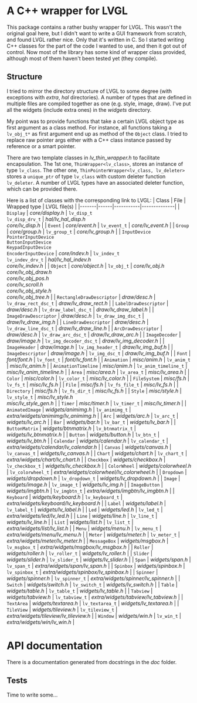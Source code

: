 # A C++ wrapper for LVGL

This package contains a rather bushy wrapper for LVGL. This wasn't the original goal here, but I didn't want to write a GUI framework from scratch, and found LVGL rather nice. Only that it's written in C. So I started writing C++ classes for the part of the code I wanted to use, and then it got out of control. Now most of the library has some kind of wrapper class provided, although most of them haven't been tested yet (they compile).

## Structure

I tried to mirror the directory structure of LVGL to some degree (with exceptions with *extra*, *hal* directories). A number of types that are defined in multiple files are compiled together as one (e.g. style, image, draw). I've put all the widgets (include extra ones) in the *widgets* directory.

My point was to provide functions that take a certain LVGL object type as first argument as a class method. For instance, all functions taking a `lv_obj_t*` as first argument end up as method of the `Object` class. I tried to replace raw pointer args either with a C++ class instance passed by reference or a smart pointer.

There are two template classes in *lv_thin_wrapper.h* to facilitate encapsulation. The 1st one, `ThinWrapper<lv_class>`, stores an instance of type `lv_class`. The other one, `ThinPointerWrapper<lv_class, lv_deleter>` stores a `unique_ptr` of type `lv_class` with custom deleter function `lv_deleter`. A number of LVGL types have an associated deleter function, which can be provided there.

Here is a list of classes with the corresponding link to LVGL:
| Class | File | Wrapped type | LVGL file(s) |
|-------|------|-----------|--------------|
| `Display` | *core/display.h* | `lv_disp_t`<br/>`lv_disp_drv_t` | *hal/lv_hal_disp.h*<br/>*core/lv_disp.h* |
| `Event` | *core/event.h* | `lv_event_t` | *core/lv_event.h* |
| `Group` | *core/group.h* | `lv_group_t` | *core/lv_group.h* |
| `InputDevice`<br/>`PointerInputDevice`<br/>`ButtonInputDevice`<br/>`KeypadInputDevice`<br/>`EncoderInputDevice` | *core/indev.h* | `lv_indev_t`<br/>`lv_indev_drv_t` | *hal/lv_hal_indev.h*<br/>*core/lv_indev.h* |
| `Object` | *core/object.h* | `lv_obj_t` | *core/lv_obj.h*<br/>*core/lv_obj_draw.h*<br/>*core/lv_obj_pos.h*<br/>*core/lv_scroll.h*<br/>*core/lv_obj_style.h*<br/>*core/lv_obj_tree.h* |
| `RectangleDrawDescriptor` | *draw/desc.h* | `lv_draw_rect_dsc_t` | *draw/lv_draw_rect.h* |
| `LabelDrawDescriptor` | *draw/desc.h* | `lv_draw_label_dsc_t` | *draw/lv_draw_label.h* |
| `ImageDrawDescriptor` | *draw/desc.h* | `lv_draw_img_dsc_t` | *draw/lv_draw_img.h* |
| `LineDrawDescriptor` | *draw/desc.h* | `lv_draw_line_dsc_t` | *draw/lv_draw_line.h* |
| `ArcDrawDescriptor` | *draw/desc.h* | `lv_draw_arc_dsc_t` | *draw/lv_draw_arc.h* |
| `ImageDecoder` | *draw/image.h* | `lv_img_decoder_dsc_t` | *draw/lv_img_decoder.h* |
| `ImageHeader` | *draw/image.h* | `lv_img_header_t` | *draw/lv_img_buf.h* |
| `ImageDescriptor` | *draw/image.h* | `lv_img_dsc_t` | *draw/lv_img_buf.h* |
| `Font` | *font/font.h* | `lv_font_t` | *font/lv_font.h* |
| `Animation` | *misc/anim.h* | `lv_anim_t` | *misc/lv_anim.h* |
| `AnimationTimeline` | *misc/anim.h* | `lv_anim_timeline_t` | *misc/lv_anim_timeline.h* |
| `Area` | *misc/area.h* | `lv_area_t` | *misc/lv_area.h* |
| `Color` | *misc/color.h* | `lv_color_t` | *misc/lv_color.h* |
| `FileSystem` | *misc/fs.h* | `lv_fs_t` | *misc/lv_fs.h* |
| `File` | *misc/fs.h* | `lv_fs_file_t` | *misc/lv_fs.h* |
| `Directory` | *misc/fs.h* | `lv_fs_dir_t` | *misc/lv_fs.h* |
| `Style` | *misc/style.h* | `lv_style_t` | *misc/lv_style.h*<br/>*misc/lv_style_gen.h* |
| `Timer` | *misc/timer.h* | `lv_timer_t` | *misc/lv_timer.h* |
| `AnimatedImage` | *widgets/animimg.h* | `lv_animimg_t` | *extra/widgets/animimg/lv_animimg.h* |
| `Arc` | *widgets/arc.h* | `lv_arc_t` | *widgets/lv_arc.h* |
| `Bar` | *widgets/bar.h* | `lv_bar_t` | *widgets/lv_bar.h* |
| `ButtonMatrix` | *widgets/btnmatrix.h* | `lv_btnmatrix_t` | *widgets/lv_btnmatrix.h* |
| `Button` | *widgets/button.h* | `lv_btn_t` | *widgets/lv_btn.h* |
| `Calendar` | *widgets/calendar.h* | `lv_calendar_t` | *extra/widgets/calendar/lv_calendar.h* |
| `Canvas` | *widgets/canvas.h* | `lv_canvas_t` | *widgets/lv_canvas.h* |
| `Chart` | *widgets/chart.h* | `lv_chart_t` | *extra/widgets/chart/lv_chart.h* |
| `Checkbox` | *widgets/checkbox.h* | `lv_checkbox_t` | *widgets/lv_checkbox.h* |
| `ColorWheel` | *widgets/colorwheel.h* | `lv_colorwheel_t` | *extra/widgets/colorwheel/lv_colorwheel.h* |
| `Dropdown` | *widgets/dropdown.h* | `lv_dropdown_t` | *widgets/lv_dropdown.h* |
| `Image` | *widgets/image.h* | `lv_image_t` | *widgets/lv_img.h* |
| `ImageButton` | *widgets/imgbtn.h* | `lv_imgbtn_t` | *extra/widgets/imgbtn/lv_imgbtn.h* |
| `Keyboard` | *widgets/keyboard.h* | `lv_keyboard_t` | *extra/widgets/keyboard/lv_keyboard.h* |
| `Label` | *widgets/label.h* | `lv_label_t` | *widgets/lv_label.h* |
| `Led` | *widgets/led.h* | `lv_led_t` | *extra/widgets/led/lv_led.h* |
| `Line` | *widgets/line.h* | `lv_line_t` | *widgets/lv_line.h* |
| `List` | *widgets/list.h* | `lv_list_t` | *extra/widgets/list/lv_list.h* |
| `Menu` | *widgets/menu.h* | `lv_menu_t` | *extra/widgets/menu/lv_menu.h* |
| `Meter` | *widgets/meter.h* | `lv_meter_t` | *extra/widgets/meter/lv_meter.h* |
| `MessageBox` | *widgets/msgbox.h* | `lv_msgbox_t` | *extra/widgets/msgbox/lv_msgbox.h* |
| `Roller` | *widgets/roller.h* | `lv_roller_t` | *widgets/lv_roller.h* |
| `Slider` | *widgets/slider.h* | `lv_slider_t` | *widgets/lv_slider.h* |
| `Span` | *widgets/span.h* | `lv_span_t` | *extra/widgets/span/lv_span.h* |
| `Spinbox` | *widgets/spinbox.h* | `lv_spinbox_t` | *extra/widgets/spinbox/lv_spinbox.h* |
| `Spinner` | *widgets/spinner.h* | `lv_spinner_t` | *extra/widgets/spinner/lv_spinner.h* |
| `Switch` | *widgets/switch.h* | `lv_switch_t` | *widgets/lv_switch.h* |
| `Table` | *widgets/table.h* | `lv_table_t` | *widgets/lv_table.h* |
| `Tabview` | *widgets/tabview.h* | `lv_tabview_t` | *extra/widgets/tabview/lv_tabview.h* |
| `TextArea` | *widgets/textarea.h* | `lv_textarea_t` | *widgets/lv_textarea.h* |
| `TileView` | *widgets/tileview.h* | `lv_tileview_t` | *extra/widgets/tileview/lv_tileview.h* |
| `Window` | *widgets/win.h* | `lv_win_t` | *extra/widgets/win/lv_win.h* |

# API documentation

There is a documentation generated from docstrings in the *doc* folder. 

## Tests

Time to write some...
